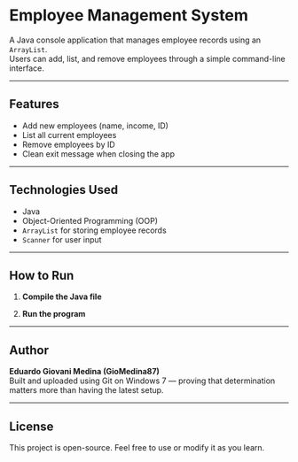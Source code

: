 # Employee Management System

A Java console application that manages employee records using an `ArrayList`.  
Users can add, list, and remove employees through a simple command-line interface.

---

## Features

- Add new employees (name, income, ID)
- List all current employees
- Remove employees by ID
- Clean exit message when closing the app

---

## Technologies Used

- Java
- Object-Oriented Programming (OOP)
- `ArrayList` for storing employee records
- `Scanner` for user input

---

## How to Run

1. **Compile the Java file**  


2. **Run the program**  


---

## Author

**Eduardo Giovani Medina (GioMedina87)**  
Built and uploaded using Git on Windows 7 — proving that determination matters more than having the latest setup.

---

## License

This project is open-source. Feel free to use or modify it as you learn.
